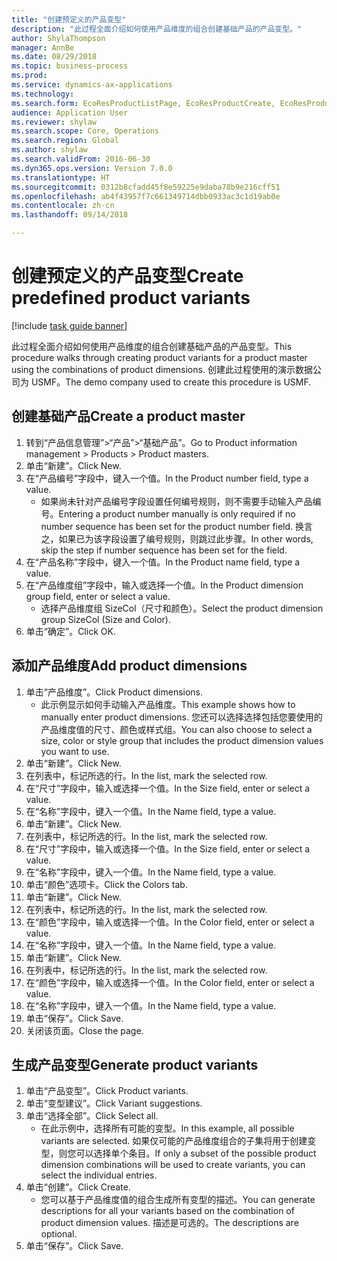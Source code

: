 ```yaml
--- 
title: "创建预定义的产品变型"
description: "此过程全面介绍如何使用产品维度的组合创建基础产品的产品变型。"
author: ShylaThompson
manager: AnnBe
ms.date: 08/29/2018
ms.topic: business-process
ms.prod: 
ms.service: dynamics-ax-applications
ms.technology: 
ms.search.form: EcoResProductListPage, EcoResProductCreate, EcoResProductDetails, EcoResProductMasterDimension, EcoResProductVariants, EcoResProductVariantSuggestions
audience: Application User
ms.reviewer: shylaw
ms.search.scope: Core, Operations
ms.search.region: Global
ms.author: shylaw
ms.search.validFrom: 2016-06-30
ms.dyn365.ops.version: Version 7.0.0
ms.translationtype: HT
ms.sourcegitcommit: 0312b8cfadd45f8e59225e9daba78b9e216cff51
ms.openlocfilehash: ab4f43957f7c661349714dbb0933ac3c1d19ab0e
ms.contentlocale: zh-cn
ms.lasthandoff: 09/14/2018

---
```

# <a name="create-predefined-product-variants"></a><span data-ttu-id="447dd-103">创建预定义的产品变型</span><span class="sxs-lookup"><span data-stu-id="447dd-103">Create predefined product variants</span></span>

[!include [task guide banner](../../includes/task-guide-banner.md)]

<span data-ttu-id="447dd-104">此过程全面介绍如何使用产品维度的组合创建基础产品的产品变型。</span><span class="sxs-lookup"><span data-stu-id="447dd-104">This procedure walks through creating product variants for a product master using the combinations of product dimensions.</span></span> <span data-ttu-id="447dd-105">创建此过程使用的演示数据公司为 USMF。</span><span class="sxs-lookup"><span data-stu-id="447dd-105">The demo company used to create this procedure is USMF.</span></span>


## <a name="create-a-product-master"></a><span data-ttu-id="447dd-106">创建基础产品</span><span class="sxs-lookup"><span data-stu-id="447dd-106">Create a product master</span></span>
1. <span data-ttu-id="447dd-107">转到“产品信息管理”>“产品”>“基础产品”。</span><span class="sxs-lookup"><span data-stu-id="447dd-107">Go to Product information management > Products > Product masters.</span></span>
2. <span data-ttu-id="447dd-108">单击“新建”。</span><span class="sxs-lookup"><span data-stu-id="447dd-108">Click New.</span></span>
3. <span data-ttu-id="447dd-109">在“产品编号”字段中，键入一个值。</span><span class="sxs-lookup"><span data-stu-id="447dd-109">In the Product number field, type a value.</span></span>
    * <span data-ttu-id="447dd-110">如果尚未针对产品编号字段设置任何编号规则，则不需要手动输入产品编号。</span><span class="sxs-lookup"><span data-stu-id="447dd-110">Entering a product number manually is only required if no number sequence has been set for the product number field.</span></span> <span data-ttu-id="447dd-111">换言之，如果已为该字段设置了编号规则，则跳过此步骤。</span><span class="sxs-lookup"><span data-stu-id="447dd-111">In other words, skip the step if number sequence has been set for the field.</span></span>  
4. <span data-ttu-id="447dd-112">在“产品名称”字段中，键入一个值。</span><span class="sxs-lookup"><span data-stu-id="447dd-112">In the Product name field, type a value.</span></span>
5. <span data-ttu-id="447dd-113">在“产品维度组”字段中，输入或选择一个值。</span><span class="sxs-lookup"><span data-stu-id="447dd-113">In the Product dimension group field, enter or select a value.</span></span>
    * <span data-ttu-id="447dd-114">选择产品维度组 SizeCol（尺寸和颜色）。</span><span class="sxs-lookup"><span data-stu-id="447dd-114">Select the product dimension group SizeCol (Size and Color).</span></span>  
6. <span data-ttu-id="447dd-115">单击“确定”。</span><span class="sxs-lookup"><span data-stu-id="447dd-115">Click OK.</span></span>

## <a name="add-product-dimensions"></a><span data-ttu-id="447dd-116">添加产品维度</span><span class="sxs-lookup"><span data-stu-id="447dd-116">Add product dimensions</span></span>
1. <span data-ttu-id="447dd-117">单击“产品维度”。</span><span class="sxs-lookup"><span data-stu-id="447dd-117">Click Product dimensions.</span></span>
    * <span data-ttu-id="447dd-118">此示例显示如何手动输入产品维度。</span><span class="sxs-lookup"><span data-stu-id="447dd-118">This example shows how to manually enter product dimensions.</span></span> <span data-ttu-id="447dd-119">您还可以选择选择包括您要使用的产品维度值的尺寸、颜色或样式组。</span><span class="sxs-lookup"><span data-stu-id="447dd-119">You can also choose to select a size, color or style group that includes the product dimension values you want to use.</span></span>  
2. <span data-ttu-id="447dd-120">单击“新建”。</span><span class="sxs-lookup"><span data-stu-id="447dd-120">Click New.</span></span>
3. <span data-ttu-id="447dd-121">在列表中，标记所选的行。</span><span class="sxs-lookup"><span data-stu-id="447dd-121">In the list, mark the selected row.</span></span>
4. <span data-ttu-id="447dd-122">在“尺寸”字段中，输入或选择一个值。</span><span class="sxs-lookup"><span data-stu-id="447dd-122">In the Size field, enter or select a value.</span></span>
5. <span data-ttu-id="447dd-123">在“名称”字段中，键入一个值。</span><span class="sxs-lookup"><span data-stu-id="447dd-123">In the Name field, type a value.</span></span>
6. <span data-ttu-id="447dd-124">单击“新建”。</span><span class="sxs-lookup"><span data-stu-id="447dd-124">Click New.</span></span>
7. <span data-ttu-id="447dd-125">在列表中，标记所选的行。</span><span class="sxs-lookup"><span data-stu-id="447dd-125">In the list, mark the selected row.</span></span>
8. <span data-ttu-id="447dd-126">在“尺寸”字段中，输入或选择一个值。</span><span class="sxs-lookup"><span data-stu-id="447dd-126">In the Size field, enter or select a value.</span></span>
9. <span data-ttu-id="447dd-127">在“名称”字段中，键入一个值。</span><span class="sxs-lookup"><span data-stu-id="447dd-127">In the Name field, type a value.</span></span>
10. <span data-ttu-id="447dd-128">单击“颜色”选项卡。</span><span class="sxs-lookup"><span data-stu-id="447dd-128">Click the Colors tab.</span></span>
11. <span data-ttu-id="447dd-129">单击“新建”。</span><span class="sxs-lookup"><span data-stu-id="447dd-129">Click New.</span></span>
12. <span data-ttu-id="447dd-130">在列表中，标记所选的行。</span><span class="sxs-lookup"><span data-stu-id="447dd-130">In the list, mark the selected row.</span></span>
13. <span data-ttu-id="447dd-131">在“颜色”字段中，输入或选择一个值。</span><span class="sxs-lookup"><span data-stu-id="447dd-131">In the Color field, enter or select a value.</span></span>
14. <span data-ttu-id="447dd-132">在“名称”字段中，键入一个值。</span><span class="sxs-lookup"><span data-stu-id="447dd-132">In the Name field, type a value.</span></span>
15. <span data-ttu-id="447dd-133">单击“新建”。</span><span class="sxs-lookup"><span data-stu-id="447dd-133">Click New.</span></span>
16. <span data-ttu-id="447dd-134">在列表中，标记所选的行。</span><span class="sxs-lookup"><span data-stu-id="447dd-134">In the list, mark the selected row.</span></span>
17. <span data-ttu-id="447dd-135">在“颜色”字段中，输入或选择一个值。</span><span class="sxs-lookup"><span data-stu-id="447dd-135">In the Color field, enter or select a value.</span></span>
18. <span data-ttu-id="447dd-136">在“名称”字段中，键入一个值。</span><span class="sxs-lookup"><span data-stu-id="447dd-136">In the Name field, type a value.</span></span>
19. <span data-ttu-id="447dd-137">单击“保存”。</span><span class="sxs-lookup"><span data-stu-id="447dd-137">Click Save.</span></span>
20. <span data-ttu-id="447dd-138">关闭该页面。</span><span class="sxs-lookup"><span data-stu-id="447dd-138">Close the page.</span></span>

## <a name="generate-product-variants"></a><span data-ttu-id="447dd-139">生成产品变型</span><span class="sxs-lookup"><span data-stu-id="447dd-139">Generate product variants</span></span>
1. <span data-ttu-id="447dd-140">单击“产品变型”。</span><span class="sxs-lookup"><span data-stu-id="447dd-140">Click Product variants.</span></span>
2. <span data-ttu-id="447dd-141">单击“变型建议”。</span><span class="sxs-lookup"><span data-stu-id="447dd-141">Click Variant suggestions.</span></span>
3. <span data-ttu-id="447dd-142">单击“选择全部”。</span><span class="sxs-lookup"><span data-stu-id="447dd-142">Click Select all.</span></span>
    * <span data-ttu-id="447dd-143">在此示例中，选择所有可能的变型。</span><span class="sxs-lookup"><span data-stu-id="447dd-143">In this example, all possible variants are selected.</span></span> <span data-ttu-id="447dd-144">如果仅可能的产品维度组合的子集将用于创建变型，则您可以选择单个条目。</span><span class="sxs-lookup"><span data-stu-id="447dd-144">If only a subset of the possible product dimension combinations will be used to create variants, you can select the individual entries.</span></span>  
4. <span data-ttu-id="447dd-145">单击“创建”。</span><span class="sxs-lookup"><span data-stu-id="447dd-145">Click Create.</span></span>
    * <span data-ttu-id="447dd-146">您可以基于产品维度值的组合生成所有变型的描述。</span><span class="sxs-lookup"><span data-stu-id="447dd-146">You can generate descriptions for all your variants based on the combination of product dimension values.</span></span> <span data-ttu-id="447dd-147">描述是可选的。</span><span class="sxs-lookup"><span data-stu-id="447dd-147">The descriptions are optional.</span></span>  
5. <span data-ttu-id="447dd-148">单击“保存”。</span><span class="sxs-lookup"><span data-stu-id="447dd-148">Click Save.</span></span>


